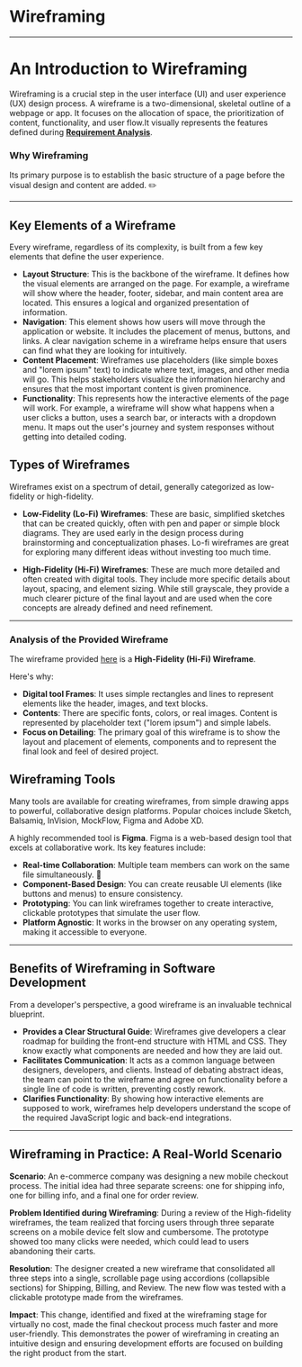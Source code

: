 # Wireframing
----
# An Introduction to Wireframing

Wireframing is a crucial step in the user interface (UI) and user experience (UX) design process. A wireframe is a two-dimensional, skeletal outline of a webpage or app. It focuses on the allocation of space, the prioritization of content, functionality, and user flow.It visually represents the features defined during **[Requirement Analysis](https://github.com/Morris-Israel-pi-minla1/requirement-analysis)**.
### Why Wireframing

Its primary purpose is to establish the basic structure of a page before the visual design and content are added. ✏️

---
## Key Elements of a Wireframe

Every wireframe, regardless of its complexity, is built from a few key elements that define the user experience.

* **Layout Structure**: This is the backbone of the wireframe. It defines how the visual elements are arranged on the page. For example, a wireframe will show where the header, footer, sidebar, and main content area are located. This ensures a logical and organized presentation of information.
* **Navigation**: This element shows how users will move through the application or website. It includes the placement of menus, buttons, and links. A clear navigation scheme in a wireframe helps ensure that users can find what they are looking for intuitively.
* **Content Placement**: Wireframes use placeholders (like simple boxes and "lorem ipsum" text) to indicate where text, images, and other media will go. This helps stakeholders visualize the information hierarchy and ensures that the most important content is given prominence.
* **Functionality**: This represents how the interactive elements of the page will work. For example, a wireframe will show what happens when a user clicks a button, uses a search bar, or interacts with a dropdown menu. It maps out the user's journey and system responses without getting into detailed coding.

## Types of Wireframes

Wireframes exist on a spectrum of detail, generally categorized as low-fidelity or high-fidelity.

* **Low-Fidelity (Lo-Fi) Wireframes**: These are basic, simplified sketches that can be created quickly, often with pen and paper or simple block diagrams. They are used early in the design process during brainstorming and conceptualization phases. Lo-fi wireframes are great for exploring many different ideas without investing too much time.

* **High-Fidelity (Hi-Fi) Wireframes**: These are much more detailed and often created with digital tools. They include more specific details about layout, spacing, and element sizing. While still grayscale, they provide a much clearer picture of the final layout and are used when the core concepts are already defined and need refinement.

---

### Analysis of the Provided Wireframe

The wireframe provided [here](https://www.figma.com/design/E2BRqdPcKkrnX6hLGPto8Z/Project-Airbnb?node-id=1-2&p=f) is a **High-Fidelity (Hi-Fi) Wireframe**.



Here's why:
* **Digital tool Frames**: It uses simple rectangles and lines to represent elements like the header, images, and text blocks.
* **Contents**: There are specific fonts, colors, or real images. Content is represented by placeholder text ("lorem ipsum") and simple labels.
* **Focus on Detailing**: The primary goal of this wireframe is to show the layout and placement of elements, components and to represent the final look and feel of desired project.
## Wireframing Tools

Many tools are available for creating wireframes, from simple drawing apps to powerful, collaborative design platforms. Popular choices include Sketch, Balsamiq, InVision, MockFlow, Figma and Adobe XD.

A highly recommended tool is **Figma**. Figma is a web-based design tool that excels at collaborative work. Its key features include:
* **Real-time Collaboration**: Multiple team members can work on the same file simultaneously. 🤝
* **Component-Based Design**: You can create reusable UI elements (like buttons and menus) to ensure consistency.
* **Prototyping**: You can link wireframes together to create interactive, clickable prototypes that simulate the user flow.
* **Platform Agnostic**: It works in the browser on any operating system, making it accessible to everyone.

---

## Benefits of Wireframing in Software Development

From a developer's perspective, a good wireframe is an invaluable technical blueprint.
* **Provides a Clear Structural Guide**: Wireframes give developers a clear roadmap for building the front-end structure with HTML and CSS. They know exactly what components are needed and how they are laid out.
* **Facilitates Communication**: It acts as a common language between designers, developers, and clients. Instead of debating abstract ideas, the team can point to the wireframe and agree on functionality before a single line of code is written, preventing costly rework.
* **Clarifies Functionality**: By showing how interactive elements are supposed to work, wireframes help developers understand the scope of the required JavaScript logic and back-end integrations.

---

## Wireframing in Practice: A Real-World Scenario

**Scenario**: An e-commerce company was designing a new mobile checkout process. The initial idea had three separate screens: one for shipping info, one for billing info, and a final one for order review.

**Problem Identified during Wireframing**: During a review of the High-fidelity wireframes, the team realized that forcing users through three separate screens on a mobile device felt slow and cumbersome. The prototype showed too many clicks were needed, which could lead to users abandoning their carts.

**Resolution**: The designer created a new wireframe that consolidated all three steps into a single, scrollable page using accordions (collapsible sections) for Shipping, Billing, and Review. The new flow was tested with a clickable prototype made from the wireframes.

**Impact**: This change, identified and fixed at the wireframing stage for virtually no cost, made the final checkout process much faster and more user-friendly. This demonstrates the power of wireframing in creating an intuitive design and ensuring development efforts are focused on building the right product from the start.